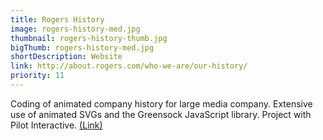 ```yaml
---
title: Rogers History
image: rogers-history-med.jpg
thumbnail: rogers-history-thumb.jpg
bigThumb: rogers-history-med.jpg
shortDescription: Website
link: http://about.rogers.com/who-we-are/our-history/
priority: 11
---
```

Coding of animated company history for large media company. Extensive use of animated SVGs and the Greensock JavaScript library. Project with Pilot Interactive. [(Link)](http://about.rogers.com/who-we-are/our-history/)